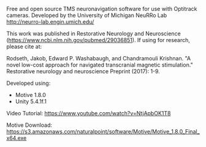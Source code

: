 Free and open source TMS neuronavigation software for use with Optitrack cameras. Developed by the University of Michigan NeuRRo Lab http://neurro-lab.engin.umich.edu/

This work was published in Restorative Neurology and Neuroscience (https://www.ncbi.nlm.nih.gov/pubmed/29036851). If using for research, please cite at: 

Rodseth, Jakob, Edward P. Washabaugh, and Chandramouli Krishnan. "A novel low-cost approach for navigated transcranial magnetic      stimulation." Restorative neurology and neuroscience Preprint (2017): 1-9.

Developed using:
 - Motive 1.8.0
 - Unity 5.4.1f.1

 Video Tutorial: https://www.youtube.com/watch?v=NtjApbOK1T8
 
 Motive Download: https://s3.amazonaws.com/naturalpoint/software/Motive/Motive_1.8.0_Final_x64.exe
